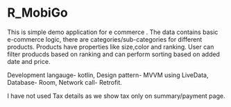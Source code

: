 # R_MobiGo

This is simple demo application for e commerce . 
The data contains basic e-commerce logic, there are categories/sub-categories for different products.
Products have properties like size,color and ranking.
User can filter producds based on ranking and can perform sorting based on added date and price.

Development langauge- kotlin,
Design pattern- MVVM using LiveData,
Database- Room,
Network call- Retrofit.

I have not used Tax details as we show tax only on summary/payment page.
